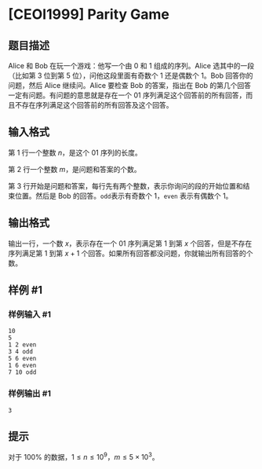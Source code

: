 # [CEOI1999] Parity Game

## 题目描述

Alice 和 Bob 在玩一个游戏：他写一个由 $0$ 和 $1$ 组成的序列。Alice 选其中的一段（比如第 $3$ 位到第 $5$ 位），问他这段里面有奇数个 $1$ 还是偶数个 $1$。Bob 回答你的问题，然后 Alice 继续问。Alice 要检查 Bob 的答案，指出在 Bob 的第几个回答一定有问题。有问题的意思就是存在一个 $01$ 序列满足这个回答前的所有回答，而且不存在序列满足这个回答前的所有回答及这个回答。

## 输入格式

第 $1$ 行一个整数 $n$，是这个 $01$ 序列的长度。

第 $2$ 行一个整数 $m$，是问题和答案的个数。

第 $3$ 行开始是问题和答案，每行先有两个整数，表示你询问的段的开始位置和结束位置。然后是 Bob 的回答。`odd`表示有奇数个 $1$，`even` 表示有偶数个 $1$。

## 输出格式

输出一行，一个数 $x$，表示存在一个 $01$ 序列满足第 $1$ 到第 $x$ 个回答，但是不存在序列满足第 $1$ 到第 $x+1$ 个回答。如果所有回答都没问题，你就输出所有回答的个数。

## 样例 #1

### 样例输入 #1
```
10
5
1 2 even
3 4 odd
5 6 even
1 6 even
7 10 odd
```

### 样例输出 #1

```
3
```

## 提示

对于 $100\%$ 的数据，$1 \le  n \leq 10^9$，$m \leq 5 \times 10^3$。
